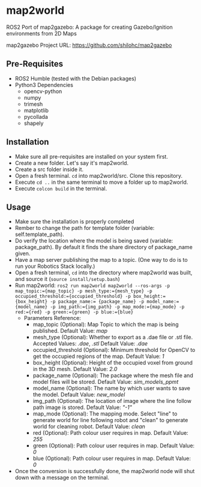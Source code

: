 # map2world
ROS2 Port of map2gazebo: A package for creating Gazebo/Ignition environments from 2D Maps

map2gazebo Project URL: https://github.com/shilohc/map2gazebo

## Pre-Requisites
- ROS2 Humble (tested with the Debian packages)
- Python3 Dependencies
    - opencv-python
    - numpy
    - trimesh
    - matplotlib
    - pycollada
    - shapely

## Installation
- Make sure all pre-requisites are installed on your system first.
- Create a new folder. Let's say it's map2world.
- Create a src folder inside it. 
- Open a fresh terminal. `cd` into map2world/src. Clone this repository.
- Execute `cd ..` in the same terminal to move a folder up to map2world.
- Execute `colcon build` in the terminal.

## Usage
- Make sure the installation is properly completed
- Rember to change the path for template folder (variable: self.template_path).
- Do verify the location where the model is being saved (variable: package_path). By default it finds the share directory of package_name given.
- Have a map server publishing the map to a topic. (One way to do is to run your Robotics Stack locally.)
- Open a fresh terminal, `cd` into the directory where map2world was built, and source it (`source install/setup.bash`)
- Run map2world: `ros2 run map2world map2world --ros-args -p map_topic:={map_topic} -p mesh_type:={mesh_type} -p occupied_threshold:={occupied_threshold} -p box_height:={box_height} -p package_name:= {package_name} -p model_name:= {model_name} -p img_path:={img_path} -p map_mode:={map_mode} -p red:={red} -p green:={green} -p blue:={blue}`
    - Parameters Reference:
        - map_topic (Optional): Map Topic to which the map is being published. Default Value: _map_
        - mesh_type (Optional): Whether to export as a .dae file or .stl file. Accepted Values: _.dae_, _.stl_ Default Value: _.dae_
        - occupied_threshold (Optional): Minimum threshold for OpenCV to get the occupied regions of the map. Default Value: _1_
        - box_height (Optional): Height of the occupied voxel from ground in the 3D mesh. Default Value: _2.0_
        - package_name (Optional): The package where the mesh file and model files will be stored. Default Value: _sim_models_ppmt_
        - model_name (Optional): The name by which user wants to save the model. Default Value: _new_model_
        - img_path (Optional): The location of image where the line follow path image is stored. Default Value: _"-1"_
        - map_mode (Optional): The mapping mode. Select "line" to generate world for line following robot and "clean" to generate world for cleaning robot. Default Value: _clean_
        - red (Optional): Path colour user requires in map. Default Value: _255_
        - green (Optional): Path colour user requires in map. Default Value: _0_
        - blue (Optional): Path colour user requires in map. Default Value: _0_
- Once the conversion is successfully done, the map2world node will shut down with a message on the terminal.
